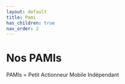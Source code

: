 ```yaml
---
layout: default
title: Pami
has_children: true
nav_order: 2
---
```


# Nos PAMIs
PAMIs = Petit Actionneur Mobile Indépendant
